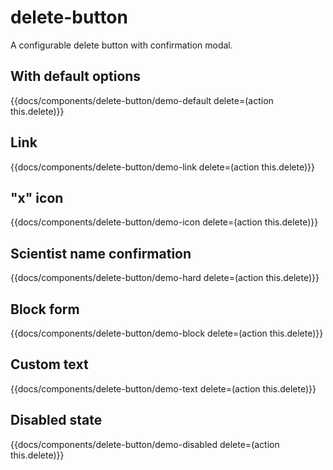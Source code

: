 # delete-button

A configurable delete button with confirmation modal.

## With default options
{{docs/components/delete-button/demo-default delete=(action this.delete)}}

## Link
{{docs/components/delete-button/demo-link delete=(action this.delete)}}

## "x" icon
{{docs/components/delete-button/demo-icon delete=(action this.delete)}}

## Scientist name confirmation
{{docs/components/delete-button/demo-hard delete=(action this.delete)}}

## Block form
{{docs/components/delete-button/demo-block delete=(action this.delete)}}

## Custom text
{{docs/components/delete-button/demo-text delete=(action this.delete)}}

## Disabled state
{{docs/components/delete-button/demo-disabled delete=(action this.delete)}}
